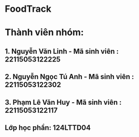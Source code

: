 # FoodTrack

# Thành viên nhóm: 
## 1. Nguyễn Văn Linh - Mã sinh viên : 22115053122225
## 2. Nguyễn Ngọc Tú Anh - Mã sinh viên : 22115053122302
## 3. Phạm Lê Văn Huy - Mã sinh viên : 22115053122117
## Lớp học phần: 124LTTD04
